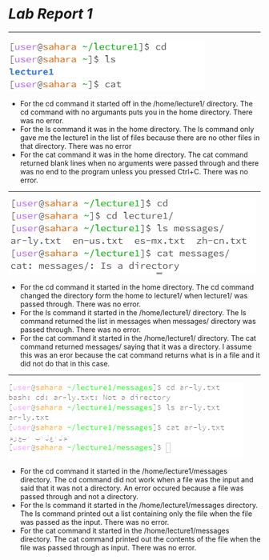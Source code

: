 # ***Lab Report 1***
***
![Image](./noargs.PNG)
* For the cd command it started off in the /home/lecture1/ directory. The cd command with no argumants puts you in the home directory. There was no error.
* For the ls command it was in the home directory. The ls command only gave me the lecture1 in the list of files because there are no other files in that directory. There was no error
* For the cat command it was in the home directory. The cat command returned blank lines when no arguments were passed through and there was no end to the program unless you pressed Ctrl+C. There was no error.

---
![Image](./directory.PNG)
* For the cd command it started in the home directory. The cd command changed the directory form the home to lecture1/ when lecture1/ was passed through. There was no error.
* For the ls command it started in the /home/lecture1/ directory. The ls command returned the list in messages when messages/ directory was passed through. There was no error.
* For the cat command it started in the /home/lecture1/ directory. The cat command returned messages/ saying that it was a directory. I assume this was an eror because the cat command returns what is in a file and it did not do that in this case.

---

![Image](./file.PNG)
* For the cd command it started in the /home/lecture1/messages directory. The cd command did not work when a file was the input and said that it was not a directory. An error occured because a file was passed through and not a directory.
* For the ls command it started in the /home/lecture1/messages directory. The ls command printed out a list containing only the file when the file was passed as the input. There was no error.
* For the cat command it started in the /home/lecture1/messages directory. The cat command printed out the contents of the file when the file was passed through as input. There was no error.
